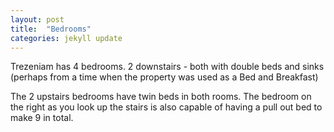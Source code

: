 ```yaml
---
layout: post
title:  "Bedrooms"
categories: jekyll update
---
```


Trezeniam has 4 bedrooms. 2 downstairs - both with double beds and sinks (perhaps from a time when the property was used as a Bed and Breakfast)

The 2 upstairs bedrooms have twin beds in both rooms. The bedroom on the right as you look up the stairs is also capable of having a pull out bed to make 9 in total.